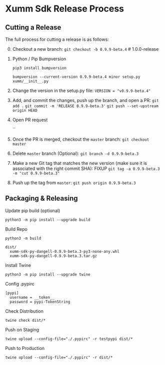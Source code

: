 # Xumm Sdk Release Process

## Cutting a Release

The full process for cutting a release is as follows:

0. Checkout a new branch:
   `git checkout -b 0.9.9-beta.4` # 1.0.0-release

1. Python / Pip Bumpversion

   `pip3 install bumpversion`

   `bumpversion --current-version 0.9.9-beta.4 minor setup.py xumm/__init__.py`

2. Change the version in the setup.py file:
  `VERSION = "v0.9.9-beta.4"`

3. Add, and commit the changes, push up the branch, and open a PR:
   `git add .`
   `git commit -m 'RELEASE 0.9.9-beta.3'`
   `git push --set-upstream origin HEAD`

4. Open PR request

   ``

4. Once the PR is merged, checkout the `master` branch:
   `git checkout master`

5. Delete `master` branch (Optional):
   `git branch -d 0.9.9-beta.3`

5. Make a new Git tag that matches the new version (make sure it is associated with the right commit SHA): FIXUP
   `git tag -a 0.9.9-beta.3 -m "cut 0.9.9-beta.3"`

7. Push up the tag from `master`:
   `git push origin 0.9.9-beta.3`


## Packaging & Releasing

Update pip build (optional)

`python3 -m pip install --upgrade build`

Build Repo

`python3 -m build`

```
dist/
  xumm-sdk-py-dangell-0.9.9-beta.3-py3-none-any.whl
  xumm-sdk-py-dangell-0.9.9-beta.3.tar.gz
```

Install Twine

`python3 -m pip install --upgrade twine`

Config .pypirc

```
[pypi]
  username = __token__
  password = pypi-TokenString
```

Check Distribution

`twine check dist/*`


Push on Staging

`twine upload --config-file="./.pypirc" -r testpypi dist/*`

Push to Production

`twine upload --config-file="./.pypirc" -r dist/*`